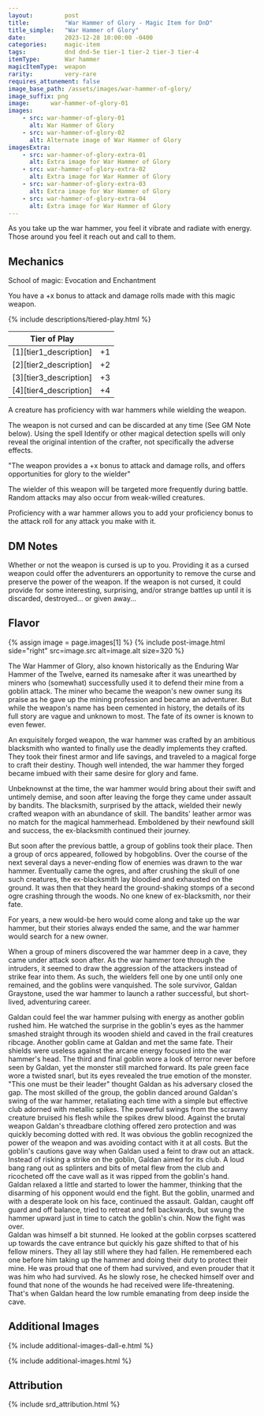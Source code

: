 ```yaml
---
layout:         post
title:          "War Hammer of Glory - Magic Item for DnD"
title_simple:   "War Hammer of Glory"
date:           2023-12-28 10:00:00 -0400
categories:     magic-item
tags:           dnd dnd-5e tier-1 tier-2 tier-3 tier-4
itemType:       War hammer
magicItemType:  weapon
rarity:         very-rare
requires_attunement: false
image_base_path: /assets/images/war-hammer-of-glory/
image_suffix: png
image:      war-hammer-of-glory-01
images:
    - src: war-hammer-of-glory-01
      alt: War Hammer of Glory
    - src: war-hammer-of-glory-02
      alt: Alternate image of War Hammer of Glory
imagesExtra:
    - src: war-hammer-of-glory-extra-01
      alt: Extra image for War Hammer of Glory
    - src: war-hammer-of-glory-extra-02
      alt: Extra image for War Hammer of Glory
    - src: war-hammer-of-glory-extra-03
      alt: Extra image for War Hammer of Glory
    - src: war-hammer-of-glory-extra-04
      alt: Extra image for War Hammer of Glory
---
```


<p class="read-aloud">
    As you take up the war hammer, you feel it vibrate and radiate with energy. Those around you feel it reach out and call to them.
</p>

<!--more-->

## Mechanics

School of magic: Evocation and Enchantment

You have a +x bonus to attack and damage rolls made with this magic weapon.

{% include descriptions/tiered-play.html %}

| Tier of Play | |
| ---------------------- | -- |
| [1][tier1_description] | +1
| [2][tier2_description] | +2
| [3][tier3_description] | +3
| [4][tier4_description] | +4

A creature has proficiency with war hammers while wielding the weapon.

The weapon is not cursed and can be discarded at any time (See GM Note below). Using the spell Identify or other magical detection spells will only reveal the original intention of the crafter, not specifically the adverse effects.

<div class="read-aloud">
    "The weapon provides a +x bonus to attack and damage rolls, and offers opportunities for glory to the wielder"
</div>

The wielder of this weapon will be targeted more frequently during battle. Random attacks may also occur from weak-willed creatures.

Proficiency with a war hammer allows you to add your proficiency bonus to the attack roll for any attack you make with it.


## DM Notes

Whether or not the weapon is cursed is up to you. Providing it as a cursed weapon could offer the adventurers an opportunity to remove the curse and preserve the power of the weapon. If the weapon is not cursed, it could provide for some interesting, surprising, and/or strange battles up until it is discarded, destroyed... or given away...


## Flavor

{% assign image = page.images[1] %}
{% include post-image.html side="right" src=image.src alt=image.alt size=320 %}

The War Hammer of Glory, also known historically as the Enduring War Hammer of the Twelve, earned its namesake after it was unearthed by miners who (somewhat) successfully used it to defend their mine from a goblin attack. The miner who became the weapon's new owner sung its praise as he gave up the mining profession and became an adventurer. But while the weapon's name has been cemented in history, the details of its full story are vague and unknown to most. The fate of its owner is known to even fewer.

An exquisitely forged weapon, the war hammer was crafted by an ambitious blacksmith who wanted to finally use the deadly implements they crafted. They took their finest armor and life savings, and traveled to a magical forge to craft their destiny. Though well intended, the war hammer they forged became imbued with their same desire for glory and fame.

Unbeknownst at the time, the war hammer would bring about their swift and untimely demise, and soon after leaving the forge they came under assault by bandits. The blacksmith, surprised by the attack, wielded their newly crafted weapon with an abundance of skill. The bandits' leather armor was no match for the magical hammerhead. Emboldened by their newfound skill and success, the ex-blacksmith continued their journey.

But soon after the previous battle, a group of goblins took their place. Then a group of orcs appeared, followed by hobgoblins. Over the course of the next several days a never-ending flow of enemies was drawn to the war hammer. Eventually came the ogres, and after crushing the skull of one such creatures, the ex-blacksmith lay bloodied and exhausted on the ground. It was then that they heard the ground-shaking stomps of a second ogre crashing through the woods. No one knew of ex-blacksmith, nor their fate.

For years, a new would-be hero would come along and take up the war hammer, but their stories always ended the same, and the war hammer would search for a new owner.

When a group of miners discovered the war hammer deep in a cave, they came under attack soon after. As the war hammer tore through the intruders, it seemed to draw the aggression of the attackers instead of strike fear into them. As such, the wielders fell one by one until only one remained, and the goblins were vanquished. The sole survivor, Galdan Graystone, used the war hammer to launch a rather successful, but short-lived, adventuring career.

<div class="read-aloud">
    Galdan could feel the war hammer pulsing with energy as another goblin rushed him. He watched the surprise in the goblin's eyes as the hammer smashed straight through its wooden shield and caved in the frail creatures ribcage. Another goblin came at Galdan and met the same fate. Their shields were useless against the arcane energy focused into the war hammer's head. The third and final goblin wore a look of terror never before seen by Galdan, yet the monster still marched forward. Its pale green face wore a twisted snarl, but its eyes revealed the true emotion of the monster.
</div>
<div class="read-aloud">
    "This one must be their leader" thought Galdan as his adversary closed the gap. The most skilled of the group, the goblin danced around Galdan's swing of the war hammer, retaliating each time with a simple but effective club adorned with metallic spikes. The powerful swings from the scrawny creature bruised his flesh while the spikes drew blood. Against the brutal weapon Galdan's threadbare clothing offered zero protection and was quickly becoming dotted with red. It was obvious the goblin recognized the power of the weapon and was avoiding contact with it at all costs. But the goblin's cautions gave way when Galdan used a feint to draw out an attack. Instead of risking a strike on the goblin, Galdan aimed for its club. A loud bang rang out as splinters and bits of metal flew from the club and ricocheted off the cave wall as it was ripped from the goblin's hand.
</div>
<div class="read-aloud">
    Galdan relaxed a little and started to lower the hammer, thinking that the disarming of his opponent would end the fight. But the goblin, unarmed and with a desperate look on his face, continued the assault. Galdan, caught off guard and off balance, tried to retreat and fell backwards, but swung the hammer upward just in time to catch the goblin's chin. Now the fight was over.
</div>
<div class="read-aloud">
    Galdan was himself a bit stunned. He looked at the goblin corpses scattered up towards the cave entrance but quickly his gaze shifted to that of his fellow miners. They all lay still where they had fallen. He remembered each one before him taking up the hammer and doing their duty to protect their mine. He was proud that one of them had survived, and even prouder that it was him who had survived. As he slowly rose, he checked himself over and found that none of the wounds he had received were life-threatening.
</div>
<div class="read-aloud">
    That's when Galdan heard the low rumble emanating from deep inside the cave.
</div>


## Additional Images

{% include additional-images-dall-e.html %}

{% include additional-images.html %}


## Attribution

{% include srd_attribution.html %}
